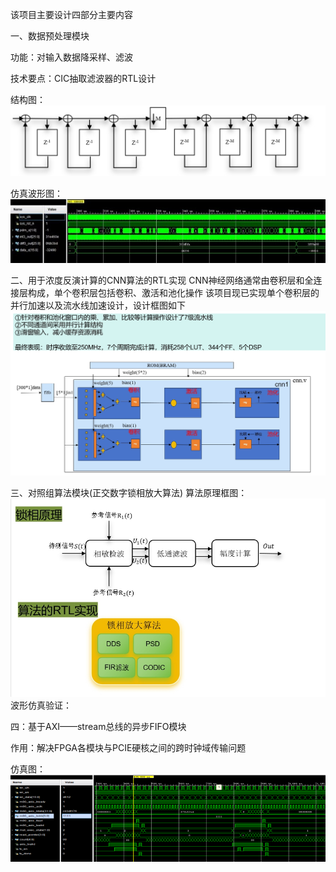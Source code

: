 该项目主要设计四部分主要内容

一、数据预处理模块

功能：对输入数据降采样、滤波

技术要点：CIC抽取滤波器的RTL设计

结构图：
![image](https://github.com/hustyll/PAS_CNN_FPGA/blob/main/image/%E4%B8%89%E7%BA%A7CIC.png)

仿真波形图：
![image](https://github.com/hustyll/PAS_CNN_FPGA/blob/main/image/CIC%E4%BB%BF%E7%9C%9F.jpg)

二、用于浓度反演计算的CNN算法的RTL实现
CNN神经网络通常由卷积层和全连接层构成，单个卷积层包括卷积、激活和池化操作
该项目现已实现单个卷积层的并行加速以及流水线加速设计，设计框图如下
![image](https://github.com/hustyll/PAS_CNN_FPGA/blob/main/image/%E5%8D%95%E5%B1%82%E5%8D%B7%E7%A7%AF%E5%8A%A0%E9%80%9F%E6%A1%86%E5%9B%BE.png)

三、对照组算法模块(正交数字锁相放大算法)
算法原理框图：
![image](https://github.com/hustyll/PAS_CNN_FPGA/blob/main/image/%E6%95%B0%E5%AD%97%E9%94%81%E7%9B%B8%E6%94%BE%E5%A4%A7%E7%AE%97%E6%B3%95.png)
波形仿真验证：


四：基于AXI——stream总线的异步FIFO模块

作用：解决FPGA各模块与PCIE硬核之间的跨时钟域传输问题

仿真图：
![image](https://github.com/hustyll/PAS_CNN_FPGA/blob/main/image/AXI_FIFO.png)


